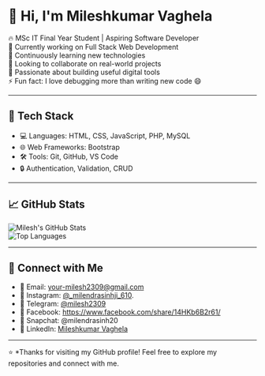 
# 👋 Hi, I'm Mileshkumar Vaghela

🔥 MSc IT Final Year Student | Aspiring Software Developer  
🔭 Currently working on Full Stack Web Development  
🌱 Continuously learning new technologies  
👯 Looking to collaborate on real-world projects  
🧠 Passionate about building useful digital tools  
⚡ Fun fact: I love debugging more than writing new code 😄

---

## 🧰 Tech Stack
- 💻 Languages: HTML, CSS, JavaScript, PHP, MySQL  
- 🌐 Web Frameworks: Bootstrap  
- 🛠️ Tools: Git, GitHub, VS Code  
- 🔒 Authentication, Validation, CRUD

---

## 📈 GitHub Stats

![Milesh's GitHub Stats](https://github-readme-stats.vercel.app/api?username=Milesh2309&show_icons=true&theme=tokyonight)  
![Top Languages](https://github-readme-stats.vercel.app/api/top-langs/?username=Milesh2309&layout=compact&theme=tokyonight)

---

## 📲 Connect with Me

- 📧 Email: your-milesh2309@gmail.com  
- 📸 Instagram: [@_milendrasinhji_610](https://instagram.com/_milendrasinhji_610).  
- 📱 Telegram: [@milesh2309](https://t.me/milesh2309)  
- 📘 Facebook: https://www.facebook.com/share/14HKb6B2r61/
- 👻 Snapchat: @milendrasinh20
- 💼 LinkedIn: [Mileshkumar Vaghela](https://www.linkedin.com/in/vaghela-mileshkumar-1a61422ba/)

---

⭐️ *Thanks for visiting my GitHub profile! Feel free to explore my repositories and connect with me.
